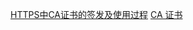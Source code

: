 





[HTTPS中CA证书的签发及使用过程](https://www.cnblogs.com/xdyixia/p/11610102.html)
[CA 证书](https://blog.whezh.com/certification/)
